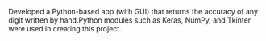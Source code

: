 Developed a Python-based app (with GUI) that returns the accuracy of any digit written by hand.Python modules such as Keras, NumPy, and Tkinter were used in creating this project.
